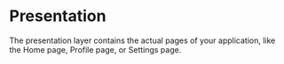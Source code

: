 # Presentation

The presentation layer contains the actual pages of your application, like the Home page, Profile page, or Settings page.